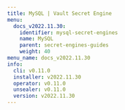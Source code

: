 ```yaml
---
title: MySQL | Vault Secret Engine
menu:
  docs_v2022.11.30:
    identifier: mysql-secret-engines
    name: MySQL
    parent: secret-engines-guides
    weight: 40
menu_name: docs_v2022.11.30
info:
  cli: v0.11.0
  installer: v2022.11.30
  operator: v0.11.0
  unsealer: v0.11.0
  version: v2022.11.30
---
```


